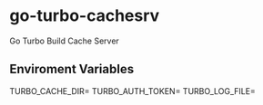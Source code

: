 # go-turbo-cachesrv

Go Turbo Build Cache Server

## Enviroment Variables

TURBO_CACHE_DIR=
TURBO_AUTH_TOKEN=
TURBO_LOG_FILE=
